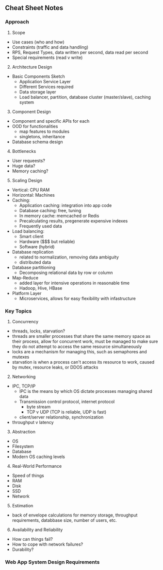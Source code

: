 ## Cheat Sheet Notes

### Approach

1. Scope
  - Use cases (who and how)
  - Constraints (traffic and data handling)
  - RPS, Request Types, data written per second, data read per second
  - Special requirements (read v write)

2. Architecture Design
  - Basic Components Sketch
    - Application Service Layer 
    - Different Services required
    - Data storage layer
    - Load balancer, partition, database cluster (master/slave), caching system

3. Component Design 
  - Component and specific APIs for each
  - OOD for functionalities
    - map features to modules
    - singletons, inheritance
  - Database schema design

4. Bottlenecks
  - User requeests? 
  - Huge data? 
  - Memory caching? 

5. Scaling Design
  - Vertical: CPU RAM
  - Horizontal: Machines
  - Caching: 
    - Application caching: integration into app code
    - Database caching: free, tuning
    - In memory cache: memcached or Redis
    - Precalculating results, pregenerate expensive indexes
    - Frequently used data
  - Load balancing: 
    - Smart client
    - Hardware ($$$ but reliable)
    - Software (hybrid)
  - Database replication
    - related to normalization, removing data ambiguity
    - distributed data
  - Database partitioning
    - Decomposing relational data by row or column
  - Map-Reduce 
    - added layer for intensive operations in reasonable time
    - Hadoop, Hive, HBase
  - Platform Layer
    - Microservices, allows for easy flexibility with infastructure

### Key Topics

1. Concurrency
  - threads, locks, starvation? 
  - threads are smaller processes that share the same memory space as their process, allow for concurrent work, must be managed to make sure they do not attempt to access the same resource simultaneously
  - locks are a mechanism for managing this, such as semaphores and mutexes
  - starvation is when a process can't access its resource to work, caused by mutex, resource leaks, or DDOS attacks

2. Networking
  - IPC, TCP/IP
    - IPC is the means by which OS dictate processes managing shared data
    - Transmission control protocol, internet protocol
      - byte stream
      - TCP v UDP (TCP is reliable, UDP is fast)
    - client/server relationship, synchronization
  - throughput v latency

3. Abstraction
  - OS
  - Filesystem
  - Database
  - Modern OS caching levels

4. Real-World Performance
  - Speed of things
  - RAM
  - Disk
  - SSD
  - Network

5. Estimation
  - back of envelope calculations for memory storage, throughput requirements, databbase size, number of users, etc.

6. Availability and Reliability
  - How can things fail?
  - How to cope with network failures?
  - Durability?

### Web App System Design Requirements


